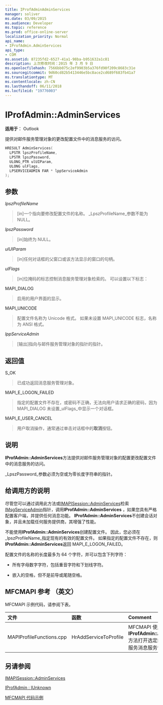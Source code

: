 ```yaml
---
title: IProfAdminAdminServices
manager: soliver
ms.date: 03/09/2015
ms.audience: Developer
ms.topic: reference
ms.prod: office-online-server
localization_priority: Normal
api_name:
- IProfAdmin.AdminServices
api_type:
- COM
ms.assetid: 87235fd2-6527-41a1-98ba-b951632a1c81
description: 上次修改时间：2015 年 3 月 9 日
ms.openlocfilehash: 7566bb075c2ef9903b5a376fd90f209c8683c31e
ms.sourcegitcommit: 9d60cd82b5413446e5bc8ace2cd689f683fb41a7
ms.translationtype: MT
ms.contentlocale: zh-CN
ms.lasthandoff: 06/11/2018
ms.locfileid: "19776003"
---
```

# <a name="iprofadminadminservices"></a>IProfAdmin::AdminServices

  
  
**适用于**： Outlook 
  
提供对邮件服务管理对象的更改配置文件中的消息服务的访问。
  
```cpp
HRESULT AdminServices(
  LPSTR lpszProfileName,
  LPSTR lpszPassword,
  ULONG_PTR ulUIParam,
  ULONG ulFlags,
  LPSERVICEADMIN FAR * lppServiceAdmin
);
```

## <a name="parameters"></a>参数

 _lpszProfileName_
  
> [in]一个指向要修改配置文件的名称。 _LpszProfileName_参数不能为 NULL。 
    
 _lpszPassword_
  
> [in]始终为 NULL。 
    
 _ulUIParam_
  
> [in]任何对话框的父窗口或该方法显示的窗口的句柄。
    
 _ulFlags_
  
> [in]位掩码的标志控制消息服务管理对象检索的。 可以设置以下标志：
    
MAPI_DIALOG 
  
> 启用的用户界面的显示。 
    
MAPI_UNICODE 
  
> 配置文件名称为 Unicode 格式。 如果未设置 MAPI_UNICODE 标志，名称为 ANSI 格式。
    
 _lppServiceAdmin_
  
> [输出]指向与邮件服务管理对象的指针的指针。
    
## <a name="return-value"></a>返回值

S_OK 
  
> 已成功返回消息服务管理对象。
    
MAPI_E_LOGON_FAILED 
  
> 指定的配置文件不存在，或密码不正确，无法向用户请求正确的密码，因为 MAPI_DIALOG 未设置_ulFlags_中显示一个对话框。
    
MAPI_E_USER_CANCEL 
  
> 用户取消操作，通常通过单击对话框中的**取消**按钮。 
    
## <a name="remarks"></a>说明

**IProfAdmin::AdminServices**方法提供对邮件服务管理对象的配置更改配置文件中的消息服务的访问。 
  
 _LpszPassword_参数必须为空或为零长度字符串的指针。 
  
## <a name="notes-to-callers"></a>给调用方的说明

尽管您可以通过调用此方法或[IMAPISession::AdminServices](imapisession-adminservices.md)检索[IMsgServiceAdmin](imsgserviceadminiunknown.md)指针，调用**IProfAdmin::AdminServices** ，如果您具有严格配置客户端，并提供任何消息功能。 **IProfAdmin::AdminServices**不创建会话对象，并且未加载任何服务提供商，其增强了性能。 
  
不能使用**IProfAdmin::AdminServices**创建配置文件。 因此，您必须在_lpszProfileName_指定现有的有效的配置文件。 如果指定的配置文件不存在，则**IProfAdmin::AdminServices**返回 MAPI_E_LOGON_FAILED。 
  
配置文件的名称的长度最多为 64 个字符，并可以包含下列字符：
  
- 所有字母数字字符，包括重音字符和下划线字符。 
    
- 嵌入的空格，但不是前导或尾随空格。
    
## <a name="mfcmapi-reference"></a>MFCMAPI 参考 （英文）

MFCMAPI 示例代码，请参阅下表。
  
|**文件**|**函数**|**Comment**|
|:-----|:-----|:-----|
|MAPIProfileFunctions.cpp  <br/> | HrAddServiceToProfile  <br/> |MFCMAPI 使用**IProfAdmin::AdminServices**方法打开选定的配置文件添加服务消息服务管理对象。  <br/> |
   
## <a name="see-also"></a>另请参阅



[IMAPISession::AdminServices](imapisession-adminservices.md)
  
[IProfAdmin : IUnknown](iprofadminiunknown.md)


[MFCMAPI 代码示例](mfcmapi-as-a-code-sample.md)

